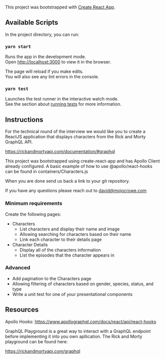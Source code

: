 This project was bootstrapped with [Create React App](https://github.com/facebook/create-react-app).

## Available Scripts

In the project directory, you can run:

### `yarn start`

Runs the app in the development mode.<br />
Open [http://localhost:3000](http://localhost:3000) to view it in the browser.

The page will reload if you make edits.<br />
You will also see any lint errors in the console.

### `yarn test`

Launches the test runner in the interactive watch mode.<br />
See the section about [running tests](https://facebook.github.io/create-react-app/docs/running-tests) for more information.

## Instructions
For the technical round of the interview we would like you to create a ReactJS application that
displays characters from the Rick and Morty GraphQL API.

https://rickandmortyapi.com/documentation/#graphql

This project was bootstrapped using create-react-app and has Apollo Client already configured. A basic
example of how to use @apollo/react-hooks can be found in containers/Characters.js

When you are done send us back a link to your git repository.

If you have any questions please reach out to david@mojocrowe.com

### Minimum requirements

Create the following pages:

- Characters
  - List characters and display their name and image
  - Allowing searching for characters based on their name
  - Link each character to their details page
- Character Details
  - Display all of the characters information
  - List the episodes that the character appears in

### Advanced

- Add pagination to the Characters page
- Allowing filtering of characters based on gender, species, status, and type
- Write a unit test for one of your presentational components

## Resources

Apollo Hooks: https://www.apollographql.com/docs/react/api/react-hooks

GraphQL Playground is a great way to interact with a GraphQL endpoint before implementing it
into you own apllication. The Rick and Morty playground can be found here:

https://rickandmortyapi.com/graphql
